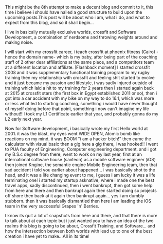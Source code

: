 This might be the 8th attempt to make a decent blog and commit to it, this time i believe i should have nailed a good structure to build upon the upcoming posts.This post will be about who i am, what i do, and what to expect from this blog, and so it shall begin...

I live in basically mutually exclusive worlds, crossfit and Software Development, a combination of nerdsome and throwing weights around and making noise. 

I will start with my crossfit career, i teach crossfit at phoenix fitness (Cairo) -hence the domain name- which is my baby, after being part of the coaching staff of 2 other dear affiliations at the same place, and a competitors team at a different location and affiliate. [Flashback moment] I started crossfit 2008 and it was supplementary functional training program to my rugby training then my relationship with crossfit and feeling shit started to evolve and it just became my passion and lifestyle, i was sadly injured outside of training which laid a hit to my training for 2 years then i started again back at 2015 at crossfit stars (the first box in Egypt established 2011 or so), then i got into a car accident with my bike on my way to do 16.1, which was more or less what led to starting coaching, something i would have never thought of myself doing before that point, something i now can't imagine my life without!! I took my L1 Certificate earlier that year, and probably gonna do my L2 early next year.

Now for Software development, i basically wrote my first Hello world at 2001. it was the blast, my eyes went WIDE OPEN, Atomic bomb like reactions on my mind, it was BOOM "i am a hacker bitch!" then came the calculator with visual basic then a gig here a gig there, i was hooked!! i went to PUA faculty of Engineering, Computer engineering department, and i got my B.S.c degree from there, went to work on my last year, first at an international software house (santeon) as a mobile software engineer (iOS) then joined Kngine, the semantic engine Mobile Engineering team, then that sad accident i told you earlier about happened... i was basically shot to the head, and it was a life changing event to me, i guess i am lucky it was a life terminating one! i started my startup asknative, where i made one the best travel apps, sadly discontinued, then i went bankrupt, then got some help from here and there and then bankrupt again then started doing so projects off shore then back at it again then bankrupt again... yes i am dumbly stubborn. then it was basically dismantled then here i am leading the iOS team in the very successful Grapes 'n' Berries.

I know its quit a lot of snapshots from here and there, and that there is more to talk about at each topic but i just wanted you to have an idea of the two realms this blog is going to be about, Crossfit Training, and Software... and how the intersection between both worlds with lead up to one of the best creation i have yet to make...All in its time!